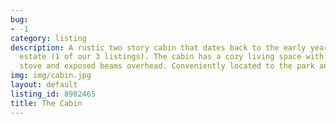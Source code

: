 ```yaml
---
bug:
- -1
category: listing
description: A rustic two story cabin that dates back to the early years of the
  estate (1 of our 3 listings). The cabin has a cozy living space with a wood burning
  stove and exposed beams overhead. Conveniently located to the park and several wineries.
img: img/cabin.jpg
layout: default
listing_id: 8902465
title: The Cabin
---
```

